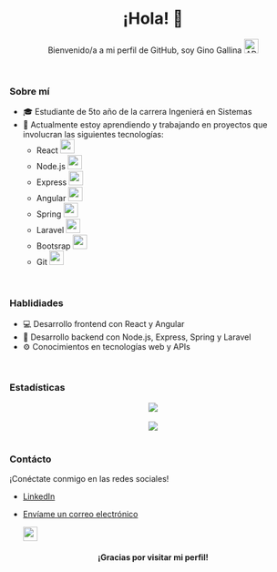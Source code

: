 

<h1 align='center'>¡Hola! 👋</h1>
  
<p align='center'>Bienvenido/a a mi perfil de GitHub, soy Gino Gallina <img src="https://upload.wikimedia.org/wikipedia/commons/4/48/Argentina_flag_icon.svg" alt="ARG flag" width="25" height="25" ></p>
<br>

<h3 align='left'>Sobre mí</h3>

- 🎓 Estudiante de 5to año de la carrera Ingenierá en Sistemas
- 🌱 Actualmente estoy aprendiendo y trabajando en proyectos que involucran las siguientes tecnologías:
  - React  <img src="https://cdn.jsdelivr.net/gh/devicons/devicon/icons/react/react-original.svg" height="25" alt="react logo"  />
  - Node.js  <img src="https://cdn.jsdelivr.net/gh/devicons/devicon/icons/nodejs/nodejs-original.svg" height="25" alt="react logo"  />
  - Express  <img src="https://cdn.jsdelivr.net/gh/devicons/devicon/icons/express/express-original.svg" height="25" alt="react logo"  />
  - Angular  <img src="https://cdn.jsdelivr.net/gh/devicons/devicon/icons/angular/angular-original.svg" height="25" alt="react logo"  />
  - Spring  <img src="https://cdn.jsdelivr.net/gh/devicons/devicon/icons/spring/spring-original.svg" height="25" alt="react logo"  />
  - Laravel  <img src="https://cdn.jsdelivr.net/gh/devicons/devicon/icons/laravel/laravel-original.svg" height="25" alt="react logo"  />
  - Bootsrap  <img src="https://cdn.jsdelivr.net/gh/devicons/devicon/icons/bootstrap/bootstrap-original.svg" height="25" alt="react logo"  />
  - Git  <img src="https://cdn.jsdelivr.net/gh/devicons/devicon/icons/git/git-original.svg" height="25" alt="react logo"  />
<br>

<h3 align='left'>Hablidiades</h3>

- 💻 Desarrollo frontend con React y Angular
- 🚀 Desarrollo backend con Node.js, Express, Spring y Laravel
- ⚙️ Conocimientos en tecnologías web y APIs
<br>
<h3 align='left'>Estadísticas</h3>

<div align='center'>
 <img src='https://github-readme-stats.vercel.app/api/top-langs/?username=GinoGallina&layout=compact&theme=dark'></img> 
</div>
<br>
<div align='center'>
 <img src='https://github-readme-stats.vercel.app/api?username=GinoGallina&show_icons=true&count_private=true&theme=dark'></img> 
</div>

<br>

<h3 align='left'>Contácto</h3>
¡Conéctate conmigo en las redes sociales!

- [LinkedIn](https://www.linkedin.com/in/gino-gallina-255296256/)

- [Envíame un correo electrónico](mailto:ginogallina2002@gmail.com) <p>  </p> <a href="mailto:ginogallina2002@gmail.com" target="_blank"><img src="https://raw.githubusercontent.com/maurodesouza/profile-readme-generator/master/src/assets/icons/social/gmail/default.svg" width="25" height="25" alt="gmail logo"  /></a> 

<h4 align='center'>¡Gracias por visitar mi perfil!</h4>

